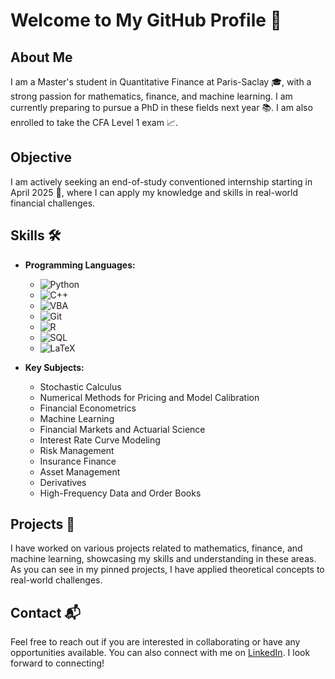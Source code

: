 # Welcome to My GitHub Profile 👋

## About Me

I am a Master's student in Quantitative Finance at Paris-Saclay 🎓, with a strong passion for mathematics, finance, and machine learning. I am currently preparing to pursue a PhD in these fields next year 📚. I am also enrolled to take the CFA Level 1 exam 📈.

## Objective

I am actively seeking an end-of-study conventioned internship starting in April 2025 🤝, where I can apply my knowledge and skills in real-world financial challenges.

## Skills 🛠️

- **Programming Languages:** 
  - ![Python](https://img.shields.io/badge/-Python-3776AB?style=flat&logo=python&logoColor=white)
  - ![C++](https://img.shields.io/badge/-C++-00599C?style=flat&logo=c%2B%2B&logoColor=white)
  - ![VBA](https://img.shields.io/badge/-VBA-1F2A44?style=flat&logo=microsoft-office&logoColor=white)
  - ![Git](https://img.shields.io/badge/-Git-F05032?style=flat&logo=git&logoColor=white)
  - ![R](https://img.shields.io/badge/-R-276DC3?style=flat&logo=r&logoColor=white)
  - ![SQL](https://img.shields.io/badge/-SQL-003B57?style=flat&logo=sqlite&logoColor=white)
  - ![LaTeX](https://img.shields.io/badge/-LaTeX-008080?style=flat&logo=latex&logoColor=white)

- **Key Subjects:**
  - Stochastic Calculus
  - Numerical Methods for Pricing and Model Calibration
  - Financial Econometrics
  - Machine Learning
  - Financial Markets and Actuarial Science
  - Interest Rate Curve Modeling
  - Risk Management
  - Insurance Finance
  - Asset Management
  - Derivatives
  - High-Frequency Data and Order Books

## Projects 🌟

I have worked on various projects related to mathematics, finance, and machine learning, showcasing my skills and understanding in these areas. As you can see in my pinned projects, I have applied theoretical concepts to real-world challenges.

## Contact 📬

Feel free to reach out if you are interested in collaborating or have any opportunities available. You can also connect with me on [LinkedIn](https://www.linkedin.com/in/shakilrohimun/). I look forward to connecting!



<!--
**shakilrohimun/shakilrohimun** is a ✨ _special_ ✨ repository because its `README.md` (this file) appears on your GitHub profile.

Here are some ideas to get you started:

- 🔭 I’m currently working on ...
- 🌱 I’m currently learning ...
- 👯 I’m looking to collaborate on ...
- 🤔 I’m looking for help with ...
- 💬 Ask me about ...
- 📫 How to reach me: ...
- 😄 Pronouns: ...
- ⚡ Fun fact: ...
-->
